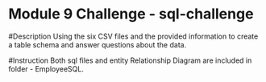 # Module 9 Challenge - sql-challenge
#Description
Using the six CSV files and the provided information to create a table schema and answer questions about the data.

#Instruction
Both sql files and entity Relationship Diagram are included in folder - EmployeeSQL.
